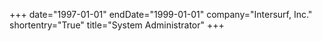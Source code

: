 +++
date="1997-01-01"
endDate="1999-01-01"
company="Intersurf, Inc."
shortentry="True"
title="System Administrator"
+++
